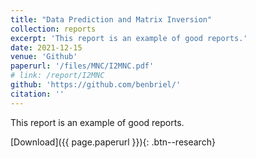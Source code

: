 ```yaml
---
title: "Data Prediction and Matrix Inversion"
collection: reports
excerpt: 'This report is an example of good reports.'
date: 2021-12-15
venue: 'Github'
paperurl: '/files/MNC/I2MNC.pdf'
# link: /report/I2MNC
github: 'https://github.com/benbriel/'
citation: ''
---
```

This report is an example of good reports.

[Download]({{ page.paperurl }}){: .btn--research}